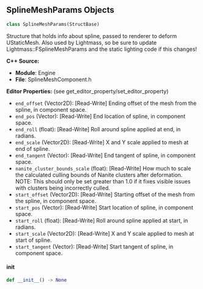 ## SplineMeshParams Objects

```python
class SplineMeshParams(StructBase)
```

Structure that holds info about spline, passed to renderer to deform UStaticMesh.
Also used by Lightmass, so be sure to update Lightmass::FSplineMeshParams and the static lighting code if this changes!

**C++ Source:**

- **Module**: Engine
- **File**: SplineMeshComponent.h

**Editor Properties:** (see get_editor_property/set_editor_property)

- ``end_offset`` (Vector2D):  [Read-Write] Ending offset of the mesh from the spline, in component space.
- ``end_pos`` (Vector):  [Read-Write] End location of spline, in component space.
- ``end_roll`` (float):  [Read-Write] Roll around spline applied at end, in radians.
- ``end_scale`` (Vector2D):  [Read-Write] X and Y scale applied to mesh at end of spline.
- ``end_tangent`` (Vector):  [Read-Write] End tangent of spline, in component space.
- ``nanite_cluster_bounds_scale`` (float):  [Read-Write] How much to scale the calculated culling bounds of Nanite clusters after deformation.
  NOTE: This should only be set greater than 1.0 if it fixes visible issues with clusters being
  incorrectly culled.
- ``start_offset`` (Vector2D):  [Read-Write] Starting offset of the mesh from the spline, in component space.
- ``start_pos`` (Vector):  [Read-Write] Start location of spline, in component space.
- ``start_roll`` (float):  [Read-Write] Roll around spline applied at start, in radians.
- ``start_scale`` (Vector2D):  [Read-Write] X and Y scale applied to mesh at start of spline.
- ``start_tangent`` (Vector):  [Read-Write] Start tangent of spline, in component space.

<a id="unreal.SplineMeshParams.__init__"></a>

#### __init__

```python
def __init__() -> None
```

<a id="unreal.DialogueContextMapping"></a>